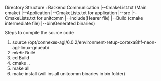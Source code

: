 Directory Structure :
Backend Communication
  |--CmakeList.txt (Main cmake)
     |--Application
        |--CmakeLists.txt for application
     |--src
        |--CmakeLists.txt for unitcomm
     |--include(Hearer file)
     |--Build (cmake intermediate file)
     |--bin(Generated binaries)

Steps to compile the source code 

1) source /opt/connexus-agl/6.0.2/environment-setup-cortexa8hf-neon-agl-linux-gnueabi
2) mkdir Build
3) cd Build
4) cmake ..
5) make all
6) make install (will install unitcomm binaries in bin folder)
